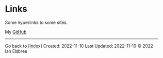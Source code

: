 # Links

Some hyperlinks to some sites.

My [GitHub](https://github.com/ianelsbree)

---
Go back to [[index]]
Created: 2022-11-10
Last Updated: 2022-11-10
© 2022 Ian Elsbree

[//begin]: # "Autogenerated link references for markdown compatibility"
[index]: index "Home Page"
[//end]: # "Autogenerated link references"

